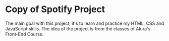 <h1>Copy of Spotify Project</h1>

The main goal with this project, it's to learn and practice my HTML, CSS and JavaScript skills. The idea of the project is from the classes of Alura's Front-End Course.
